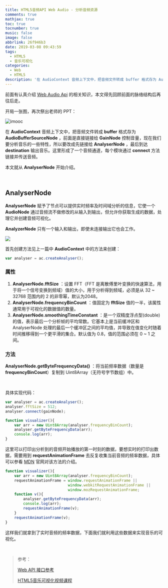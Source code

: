 ```yaml
---
title: HTML5音频API Web Audio - 分析音频资源
comments: true
mathjax: true
toc: true
tocnumber: true
music: false
image: false
abbrlink: 26f946b3
date: 2019-03-08 09:43:59
tags:
  - HTML5
  - 音乐可视化
categories:
  - Web
  - HTML5
description: '在 AudioContext 音频上下文中，把音频文件转成 buffer 格式存为 AudioBufferSourceNode ，前面是直接链接给 GainNode 控制音量，现在我们要分析音乐的一些特性，所以要改成先链接给 AnalyserNode ，最后到达 destination 输出音乐。这里形成了一个音频通道，每个模块通过 connect 方法链接并传送音频。<br>本文就从 AnalyserNode 开始介绍。'
---
```




前面有认真介绍 [Web Audio Api](https://wiki.hushhw.cn/posts/908137cb.html) 的相关知识，本文得先回顾前面的脉络结构后再往后走。

开局一张图，再次祭出老师的 PPT：

![imooc](https://photo.hushhw.cn/images/Snipaste_2019-03-06_20-33-24.png)



在 **AudioContext** 音频上下文中，把音频文件转成 **buffer** 格式存为 **AudioBufferSourceNode** ，前面是直接链接给 **GainNode** 控制音量，现在我们要分析音乐的一些特性，所以要改成先链接给 **AnalyserNode** ，最后到达 **destination** 输出音乐。这里形成了一个音频通道，每个模块通过 **connect** 方法链接并传送音频。

本文就从 **AnalyserNode** 开始介绍。

​              

## AnalyserNode

**AnalyserNode** 赋予了节点可以提供实时频率及时间域分析的信息，它使一个 **AudioNode** 通过音频流不做修改的从输入到输出，但允许你获取生成的数据，处理它并创建音频可视化。

**AnalyzerNode** 只有一个输入和输出，即使未连接输出它也会工作。

![](https://photo.hushhw.cn/images/WebAudioFFT.png)

首先创建方法见上一篇中 **AudioContext** 中的方法来创建：

```javascript
var analyser = ac.createAnalyser();
```

### 属性

1. **AnalyserNode.fftSize** ：设置 FFT（FFT 是离散傅里叶变换的快速算法，用于将一个信号变换到频域）值的大小，用于分析得到频域，必须是从 32 ~ 32768 范围内的 2 的非零幂，默认为2048。
2. **AnalyserNode.frequencyBinCount** ：值固定为 **fftSize** 值的一半，该属性通常用于可视化的数据值的数量。
3. **AnalyserNode.smoothingTimeConstant** ：是一个双精度浮点型(double)的值，表示最后一个分析帧的平均常数。它基本上是当前缓冲区和 AnalyserNode 处理的最后一个缓冲区之间的平均值，并导致在值变化时随着时间推移得到一个更平滑的集合。默认值为 0.8，值的范围必须在  0 ~ 1 之间。

### 方法

**AnalyserNode.getByteFrequencyData()** ：将当前频率数据（数量是 **frequencyBinCount**）复制到 Uint8Array（无符号字节数组）中。

​               

具体实现代码：

```javascript
var analyser = ac.createAnalyser();
analyser.fftSize = 512;
analyser.connect(gainNode);

function visualizer(){
    var arr = new Uint8Array(analyser.frequencyBinCount);
    analyser.getByteFrequencyData(arr);
    console.log(arr); 
}
```

这里可以打印出分析到的音频开始播放的第一时刻的数据，要想实时的打印出数据，需要用到 **requestAnimationFrame** 去反复收集当前音频的频率数据，具体可以参看 [MDN](https://developer.mozilla.org/zh-CN/docs/Web/API/Window/requestAnimationFrame) 官网对该方法的介绍。

```javascript
function visualizer(){
    var arr = new Uint8Array(analyser.frequencyBinCount);
    requestAnimationFrame = window.requestAnimationFrame ||
                            window.webkitRequestAnimationFrame ||
                            window.mozRequestAnimationFrame;
    function v(){
        analyser.getByteFrequencyData(arr);
        console.log(arr);
        requestAnimationFrame(v);
    }
    requestAnimationFrame(v);
}
```

这样我们就拿到了实时音频的频率数据，下面我们就利用这些数据来实现音乐的可视化。

​            

> 参考：
>
> [Web API 接口参考](https://developer.mozilla.org/zh-CN/docs/Web/API)
>
> [HTML5音乐可视化视频课程](https://www.imooc.com/learn/299)

